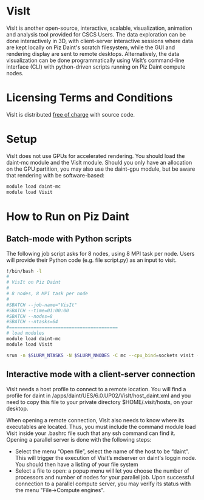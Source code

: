 # VisIt
VisIt is another open-source, interactive, scalable, visualization, animation and analysis tool provided for CSCS Users. The data exploration can be done interactively in 3D, with client-server interactive sessions where data are kept locally on Piz Daint's scratch filesystem, while the GUI and rendering display are sent to remote desktops. Alternatively, the data visualization can be done programmatically using VisIt’s command-line interface (CLI) with python-driven scripts running on Piz Daint compute nodes.

# Licensing Terms and Conditions

VisIt is distributed [free of charge](https://wci.llnl.gov/simulation/computer-codes/visit/downloads) with source code.

# Setup

VisIt does not use GPUs for accelerated rendering. You should load the daint-mc module and the VisIt module. Should you only have an allocation on the GPU partition, you may also use the daint-gpu module, but be aware that rendering with be software-based:

```bash
module load daint-mc
module load Visit
```

# How to Run on Piz Daint

## Batch-mode with Python scripts
The following job script asks for 8 nodes, using 8 MPI task per node. Users will provide their Python code (e.g. file script.py) as an input to visit.

```bash
!/bin/bash -l
#
# VisIt on Piz Daint
#
# 8 nodes, 8 MPI task per node
#
#SBATCH --job-name="VisIt"
#SBATCH --time=01:00:00
#SBATCH --nodes=8
#SBATCH --ntasks=64
#========================================
# load modules
module load daint-mc
module load Visit

srun -n $SLURM_NTASKS -N $SLURM_NNODES -C mc --cpu_bind=sockets visit -nowin -cli -s script.py
```
## Interactive mode with a client-server connection
VisIt needs a host profile to connect to a remote location. You will find a profile for daint in /apps/daint/UES/6.0.UP02/VisIt/host_daint.xml and you need to copy this file to your private directory $HOME/.visit/hosts, on your desktop.

When opening a remote connection, VisIt also needs to know where its executables are located. Thus, you must include the command module load Visit inside your .bashrc file such that any ssh command can find it.
Opening a parallel server is done with the following steps:

* Select the menu “Open file”, select the name of the host to be “daint”. This will trigger the execution of VisIt’s mdserver on daint's loggin node. You should then have a listing of your file system
* Select a file to open: a popup menu will let you choose the number of processors and number of nodes for your parallel job. Upon successful connection to a parallel compute server, you may verify its status with the menu "File->Compute engines".

